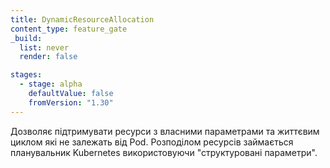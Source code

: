 ```yaml
---
title: DynamicResourceAllocation
content_type: feature_gate
_build:
  list: never
  render: false

stages:
  - stage: alpha
    defaultValue: false
    fromVersion: "1.30"
---
```

Дозволяє підтримувати ресурси з власними параметрами та життєвим циклом які не залежать від Pod. Розподілом ресурсів займається планувальник Kubernetes використовуючи "структуровані параметри".

